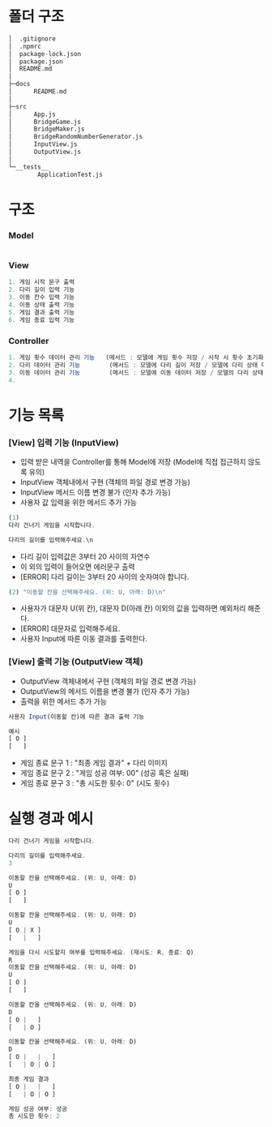 # 폴더 구조

```python
│  .gitignore
│  .npmrc
│  package-lock.json
│  package.json
│  README.md
│
├─docs
│      README.md
│
├─src
│      App.js
│      BridgeGame.js
│      BridgeMaker.js
│      BridgeRandomNumberGenerator.js
│      InputView.js
│      OutputView.js
│
└─__tests__
        ApplicationTest.js
```

# 구조

### Model

```javascript

```

### View

```javascript
1. 게임 시작 문구 출력
2. 다리 길이 입력 기능
3. 이동 칸수 입력 기능
4. 이동 상태 출력 기능
5. 게임 결과 출력 기능
6. 게임 종료 입력 기능
```

### Controller

```javascript
1. 게임 횟수 데이터 관리 기능   (메서드 : 모델에 게임 횟수 저장 / 시작 시 횟수 초기화 / 게임 성공·실패 시 횟수 업데이트 / 게임 횟수 데이터 View에 접근 허용-get-)
2. 다리 데이터 관리 기능        (메서드 : 모델에 다리 길이 저장 / 모델에 다리 상태 데이터 생성 / 모델에 다리 상태 데이터 저장)
3. 이동 데이터 관리 기능        (메서드 : 모델에 이동 데이터 저장 / 모델의 다리 상태 데이터로 성공·실패 판단 / 모델에 이동 상태 출력 포맷 저장)
4.

```

# 기능 목록

### [View] 입력 기능 (InputView)

- 입력 받은 내역을 Controller를 통해 Model에 저장 (Model에 직접 접근하지 않도록 유의)
- InputView 객체내에서 구현 (객체의 파일 경로 변경 가능)
- InputView 메서드 이름 변경 불가 (인자 추가 가능)
- 사용자 값 입력을 위한 메서드 추가 가능

```javascript
(1)
다리 건너기 게임을 시작합니다.

다리의 길이를 입력해주세요.\n
```

- 다리 길이 입력값은 3부터 20 사이의 자연수
- 이 외의 입력이 들어오면 에러문구 출력
- [ERROR] 다리 길이는 3부터 20 사이의 숫자여야 합니다.

```javascript
(2) "이동할 칸을 선택해주세요. (위: U, 아래: D)\n"
```

- 사용자가 대문자 U(위 칸), 대문자 D(아래 칸) 이외의 값을 입력하면 예외처리 해준다.
- [ERROR] 대문자로 입력해주세요.
- 사용자 Input에 따른 이동 결과를 출력한다.

### [View] 출력 기능 (OutputView 객체)

- OutputView 객체내에서 구현 (객체의 파일 경로 변경 가능)
- OutputView의 메서드 이름을 변경 불가 (인자 추가 가능)
- 출력을 위한 메서드 추가 가능

```javascript
사용자 Input(이동할 칸)에 따른 결과 출력 기능

예시
[ O ]
[   ]

```

- 게임 종료 문구 1 : "최종 게임 결과" + 다리 이미지
- 게임 종료 문구 2 : "게임 성공 여부: 00" (성공 혹은 실패)
- 게임 종료 문구 3 : "총 시도한 횟수: 0" (시도 횟수)

# 실행 경과 예시

```javascript
다리 건너기 게임을 시작합니다.

다리의 길이를 입력해주세요.
3

이동할 칸을 선택해주세요. (위: U, 아래: D)
U
[ O ]
[   ]

이동할 칸을 선택해주세요. (위: U, 아래: D)
U
[ O | X ]
[   |   ]

게임을 다시 시도할지 여부를 입력해주세요. (재시도: R, 종료: Q)
R
이동할 칸을 선택해주세요. (위: U, 아래: D)
U
[ O ]
[   ]

이동할 칸을 선택해주세요. (위: U, 아래: D)
D
[ O |   ]
[   | O ]

이동할 칸을 선택해주세요. (위: U, 아래: D)
D
[ O |   |   ]
[   | O | O ]

최종 게임 결과
[ O |   |   ]
[   | O | O ]

게임 성공 여부: 성공
총 시도한 횟수: 2
```
